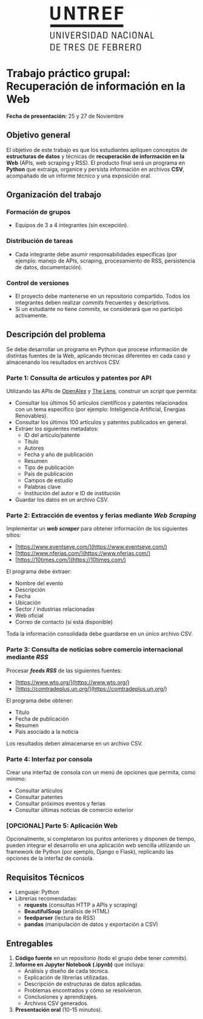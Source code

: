 <!-- markdownlint-disable MD033 MD041 -->

<p align="center"><img src="./images/untref-logo.svg" alt="UNTreF" /></p>

# Trabajo práctico grupal: Recuperación de información en la Web

**Fecha de presentación:** 25 y 27 de Noviembre

## Objetivo general

El objetivo de este trabajo es que los estudiantes apliquen conceptos de **estructuras de datos** y técnicas de **recuperación de información en la Web** (APIs, web scraping y RSS). El producto final será un programa en **Python** que extraiga, organice y persista información en archivos **CSV**, acompañado de un informe técnico y una exposición oral.

## Organización del trabajo

### Formación de grupos

- Equipos de 3 a 4 integrantes (sin excepción).

### Distribución de tareas

- Cada integrante debe asumir responsabilidades específicas (por ejemplo: manejo de APIs, scraping, procesamiento de RSS, persistencia de datos, documentación).

### Control de versiones

- El proyecto debe mantenerse en un repositorio compartido. Todos los integrantes deben realizar _commits_ frecuentes y descriptivos.
- Si un estudiante no tiene _commits_, se considerará que no participó activamente.

## Descripción del problema

Se debe desarrollar un programa en Python que procese información de distintas fuentes de la Web, aplicando técnicas diferentes en cada caso y almacenando los resultados en archivos CSV.

### Parte 1: Consulta de artículos y patentes por API

Utilizando las APIs de [OpenAlex](https://openalex.org/) y [The Lens](https://www.lens.org/), construir un _script_ que permita:

- Consultar los últimos 50 artículos científicos y patentes relacionados con un tema específico (por ejemplo: Inteligencia Artificial, Energías Renovables).
- Consultar los últimos 100 artículos y patentes publicados en general.
- Extraer los siguientes metadatos:
  - ID del artículo/patente
  - Título
  - Autores
  - Fecha y año de publicación
  - Resumen
  - Tipo de publicación
  - País de publicación
  - Campos de estudio
  - Palabras clave
  - Institución del autor e ID de institución
- Guardar los datos en un archivo CSV.

### Parte 2: Extracción de eventos y ferias mediante _Web Scraping_

Implementar un _**web scraper**_ para obtener información de los siguientes sitios:

- [https://www.eventseye.com/](https://www.eventseye.com/)
- [https://www.nferias.com/](https://www.nferias.com/)
- [https://10times.com/](https://10times.com/)

El programa debe extraer:

- Nombre del evento
- Descripción
- Fecha
- Ubicación
- Sector / industrias relacionadas
- Web oficial
- Correo de contacto (si está disponible)

Toda la información consolidada debe guardarse en un único archivo CSV.

### Parte 3: Consulta de noticias sobre comercio internacional mediante _RSS_

Procesar _**feeds RSS**_ de las siguientes fuentes:

- [https://www.wto.org/](https://www.wto.org/)
- [https://comtradeplus.un.org/](https://comtradeplus.un.org/)

El programa debe obtener:

- Título
- Fecha de publicación
- Resumen
- País asociado a la noticia

Los resultados deben almacenarse en un archivo CSV.

### Parte 4: Interfaz por consola

Crear una interfaz de consola con un menú de opciones que permita, como mínimo:

- Consultar artículos
- Consultar patentes
- Consultar próximos eventos y ferias
- Consultar últimas noticias de comercio exterior

### [OPCIONAL] Parte 5: Aplicación Web

Opcionalmente, si completaron los puntos anteriores y disponen de tiempo, pueden integrar el desarrollo en una aplicación web sencilla utilizando un framework de Python (por ejemplo, Django o Flask), replicando las opciones de la interfaz de consola.

## Requisitos Técnicos

- Lenguaje: Python
- Librerías recomendadas:
  - **requests** (consultas HTTP a APIs y scraping)
  - **BeautifulSoup** (análisis de HTML)
  - **feedparser** (lectura de RSS)
  - **pandas** (manipulación de datos y exportación a CSV)

## Entregables

1. **Código fuente** en un repositorio (todo el grupo debe tener _commits_).
2. **Informe en Jupyter Notebook (.ipynb)** que incluya:
   - Análisis y diseño de cada técnica.
   - Explicación de librerías utilizadas.
   - Descripción de estructuras de datos aplicadas.
   - Problemas encontrados y cómo se resolvieron.
   - Conclusiones y aprendizajes.
   - Archivos CSV generados.
3. **Presentación oral** (10-15 minutos).
